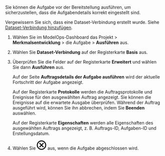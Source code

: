 Sie können die Aufgabe vor der Bereitstellung ausführen, um sicherzustellen, dass die Aufgabendetails korrekt eingestellt sind.

Vergewissern Sie sich, dass eine Dataset-Verbindung erstellt wurde. Siehe [Dataset-Verbindung hinzufügen](vpe1725389258480.md).

1.  Wählen Sie im ModelOps-Dashboard das Projekt \> **Merkmalsentwicklung** \> die Aufgabe \> **Ausführen** aus.

2.  Wählen Sie **Dataset-Verbindung** auf der Registerkarte **Basis** aus.

3.  Überprüfen Sie die Felder auf der Registerkarte **Erweitert** und wählen Sie dann **Ausführen** aus.

    Auf der Seite **Auftragsdetails der Aufgabe ausführen** wird der aktuelle Fortschritt der Aufgabe angezeigt.

    Auf der Registerkarte **Protokolle** werden die Auftragsprotokolle und Ereignisse für den ausgewählten Auftrag angezeigt. Sie können die Ereignisse auf die erwartete Ausgabe überprüfen. Während der Auftrag ausgeführt wird, können Sie ihn abbrechen, indem Sie **Beenden** auswählen.

    Auf der Registerkarte **Eigenschaften** werden alle Eigenschaften des ausgewählten Auftrags angezeigt, z. B. Auftrags-ID, Aufgaben-ID und Erstellungsdatum.

4.  Wählen Sie ![Close icon](Images/teg1680569591203.svg) aus, wenn die Aufgabe abgeschlossen wird.
